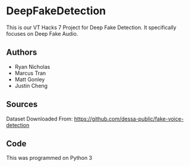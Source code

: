 # DeepFakeDetection
This is our VT Hacks 7 Project for Deep Fake Detection. It specifically focuses on Deep Fake Audio.

## Authors
- Ryan Nicholas
- Marcus Tran
- Matt Gonley
- Justin Cheng

## Sources
Dataset Downloaded From: https://github.com/dessa-public/fake-voice-detection

## Code
This was programmed on Python 3
